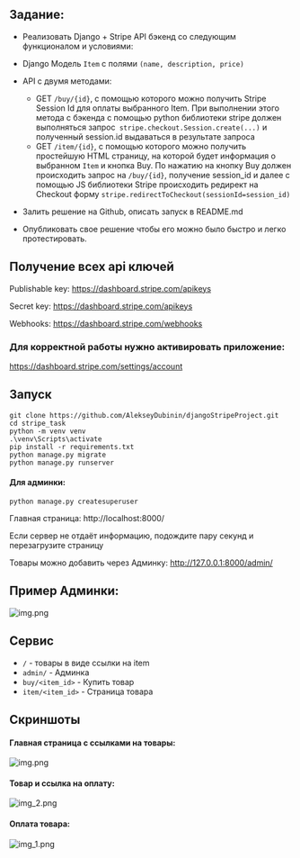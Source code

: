 Задание:
-------

* Реализовать Django + Stripe API бэкенд со следующим функционалом и условиями:
* Django Модель `Item` с полями `(name, description, price) `
* API с двумя методами:
    * GET `/buy/{id}`, c помощью которого можно получить Stripe Session Id для оплаты выбранного Item. При выполнении
      этого метода c бэкенда с помощью python библиотеки stripe должен выполняться
      запрос` stripe.checkout.Session.create(...)` и полученный session.id выдаваться в результате запроса
    * GET `/item/{id}`, c помощью которого можно получить простейшую HTML страницу, на которой будет информация о
      выбранном `Item` и кнопка Buy. По нажатию на кнопку Buy должен происходить запрос на `/buy/{id}`, получение
      session_id и далее с помощью JS библиотеки Stripe происходить редирект на Checkout
      форму `stripe.redirectToCheckout(sessionId=session_id)`

* Залить решение на Github, описать запуск в README.md

* Опубликовать свое решение чтобы его можно было быстро и легко протестировать. 


Получение всех api ключей
-------------------------

Publishable key:
https://dashboard.stripe.com/apikeys

Secret key:
https://dashboard.stripe.com/apikeys

Webhooks:
https://dashboard.stripe.com/webhooks


### Для корректной работы нужно активировать приложение:
https://dashboard.stripe.com/settings/account


Запуск
------

```
git clone https://github.com/AlekseyDubinin/djangoStripeProject.git
cd stripe_task
python -m venv venv
.\venv\Scripts\activate
pip install -r requirements.txt
python manage.py migrate
python manage.py runserver
```

#### Для админки:
```
python manage.py createsuperuser
```

Главная страница: http://localhost:8000/

Если сервер не отдаёт информацию, подождите пару секунд и перезагрузите страницу

Товары можно добавить через Админку:
http://127.0.0.1:8000/admin/

Пример Админки:
----------
![img.png](img/img_1.png)

Сервис
------

* `/` - товары в виде ссылки на item
* `admin/` - Админка
* `buy/<item_id>` - Купить товар
* `item/<item_id>` - Страница товара

Скриншоты
---------

#### Главная страница с ссылками на товары:

![img.png](img/img_2.png)

#### Товар и ссылка на оплату:

![img_2.png](img/img_3.png)

#### Оплата товара:

![img_1.png](img/img_4.png)
